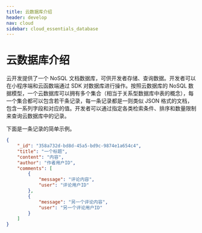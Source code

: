 ```yaml
---
title: 云数据库介绍
header: develop
nav: cloud
sidebar: cloud_essentials_database
---
```


# 云数据库介绍

云开发提供了一个 NoSQL 文档数据库，可供开发者存储、查询数据。开发者可以在小程序端和云函数端通过 SDK 对数据库进行操作。按照云数据库的 NoSQL 数据模型，一个云数据库可以拥有多个集合（相当于关系型数据库中表的概念），每一个集合都可以包含若干条记录，每一条记录都是一则类似 JSON 格式的文档，包含一系列字段和对应的值。开发者可以通过指定各类检索条件、排序和数量限制来查询云数据库中的记录。

下面是一条记录的简单示例。

```json
{
    "_id": "358a732d-bd8d-45a5-bd9c-9874e1a654c4",
    "title": "一个标题",
    "content": "内容",
    "author": "作者用户ID",
    "comments": [
        {
            "message": "评论内容",
            "user": "评论用户ID"
        },
        {
            "message": "另一个评论内容",
            "user": "另一个评论用户ID"
        }
    ]
}
```